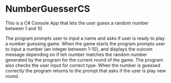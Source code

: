 # NumberGuesserCS
This is a C# Console App that lets the user guess a random number between 1 and 10

The program prompts user to input a name and asks if user is ready to play a number guessing game. 
When the game starts the program prompts user to input a number (an integer between 1-10), and displays the outcom message depending on if teh number matches the random number generated by the program for the current round of the game. The program also checks the user input for correct type. When the number is guessed correctly the program returns to the prompt that asks if the user is play new round. 
